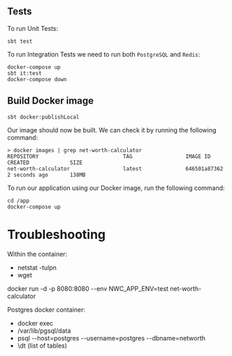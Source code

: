 ## Tests

To run Unit Tests:

```
sbt test
```

To run Integration Tests we need to run both `PostgreSQL` and `Redis`:


```
docker-compose up
sbt it:test
docker-compose down
```

## Build Docker image

```
sbt docker:publishLocal
```

Our image should now be built. We can check it by running the following command:

```
> docker images | grep net-worth-calculator
REPOSITORY                           TAG                 IMAGE ID            CREATED             SIZE
net-worth-calculator                 latest              646501a87362        2 seconds ago       138MB
```

To run our application using our Docker image, run the following command:

```
cd /app
docker-compose up
```

# Troubleshooting
Within the container:

* netstat -tulpn
* wget

docker run -d -p 8080:8080 --env NWC_APP_ENV=test net-worth-calculator

Postgres docker container:
* docker exec
* /var/lib/pgsql/data
* psql --host=postgres --username=postgres --dbname=networth
* \dt (list of tables)

